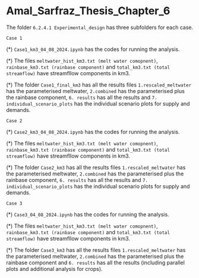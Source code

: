 # Amal_Sarfraz_Thesis_Chapter_6
 

The folder `6.2.4.1 Experimental_design` has three subfolders for each case. 


`Case 1` 

(*) `Case1_km3_04_08_2024.ipynb` has the codes for running the analysis. 


(*) The files `meltwater_hist_km3.txt (melt water comopnent)`, `rainbase_km3.txt (rainbase component)` and `total_km3.txt (total streamflow)` have streamfllow components in km3.


(*) The folder `Case1_final_km3` has all the results files `1.rescaled_meltwater` has the parameterised meltwater, `2.combined` has the parameterised plus the rainbase component, `6. results` has all the results and `7. individual_scenario_plots` has the individual scenario plots for supply and demands. 


`Case 2` 

(*) `Case2_km3_04_08_2024.ipynb` has the codes for running the analysis. 


(*) The files `meltwater_hist_km3.txt (melt water comopnent)`, `rainbase_km3.txt (rainbase component)` and `total_km3.txt (total streamflow)` have streamfllow components in km3.


(*) The folder `Case2_km3` has all the results files `1.rescaled_meltwater` has the parameterised meltwater, `2.combined` has the parameterised plus the rainbase component, `6. results` has all the results and `7. individual_scenario_plots` has the individual scenario plots for supply and demands. 


`Case 3` 

(*) `Case3_04_08_2024.ipynb` has the codes for running the analysis. 


(*) The files `meltwater_hist_km3.txt (melt water comopnent)`, `rainbase_km3.txt (rainbase component)` and `total_km3.txt (total streamflow)` have streamfllow components in km3.


(*) The folder `Case3_km3` has all the results files `1.rescaled_meltwater` has the parameterised meltwater, `2.combined` has the parameterised plus the rainbase component and `6. results` has all the results (including parallel plots and additional analysis for crops).




